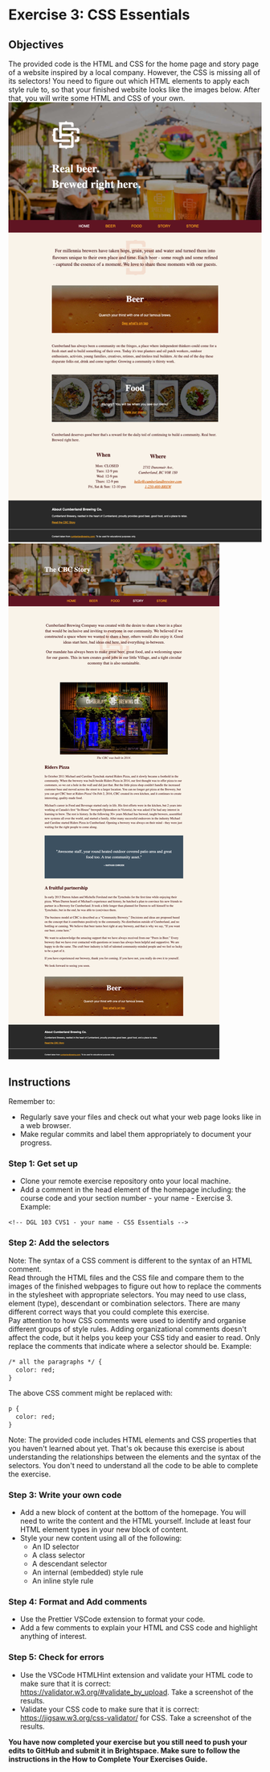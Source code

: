 # Exercise 3: CSS Essentials

## Objectives
The provided code is the HTML and CSS for the home page and story page of a website inspired by a local company. However, the CSS is missing all of its selectors! You need to figure out which HTML elements to apply each style rule to, so that your finished website looks like the images below. After that, you will write some HTML and CSS of your own.
![Image of homepage](images/finished-homepage.png)
![Image of homepage](images/finished-story.png)

## Instructions
Remember to:
* Regularly save your files and check out what your web page looks like in a web browser.
* Make regular commits and label them appropriately to document your progress.
### Step 1: Get set up
* Clone your remote exercise repository onto your local machine.
* Add a comment in the head element of the homepage including: the course code and your section number - your name - Exercise 3. Example:
```
<!-- DGL 103 CVS1 - your name - CSS Essentials -->
```
### Step 2: Add the selectors
Note: The syntax of a CSS comment is different to the syntax of an HTML comment.<br>
Read through the HTML files and the CSS file and compare them to the images of the finished webpages to figure out how to replace the comments in the stylesheet with appropriate selectors. You may need to use class, element (type), descendant or combination selectors. There are many different correct ways that you could complete this exercise.<br>
Pay attention to how CSS comments were used to identify and organise different groups of style rules. Adding organizational comments doesn't affect the code, but it helps you keep your CSS tidy and easier to read. Only replace the comments that indicate where a selector should be. Example: 
```
/* all the paragraphs */ {
  color: red;
}
```
The above CSS comment might be replaced with:
```
p {
  color: red;
}
```
Note: The provided code includes HTML elements and CSS properties that you haven't learned about yet. That's ok because this exercise is about understanding the relationships between the elements and the syntax of the selectors. You don't need to understand all the code to be able to complete the exercise.

### Step 3: Write your own code
* Add a new block of content at the bottom of the homepage. You will need to write the content and the HTML yourself. Include at least four HTML element types in your new block of content.
* Style your new content using all of the following:
    * An ID selector
    * A class selector
    * A descendant selector
    * An internal (embedded) style rule
    * An inline style rule

### Step 4: Format and Add comments 
* Use the Prettier VSCode extension to format your code.
* Add a few comments to explain your HTML and CSS code and highlight anything of interest.

### Step 5: Check for errors
* Use the VSCode HTMLHint extension and validate your HTML code to make sure that it is correct: https://validator.w3.org/#validate_by_upload. Take a screenshot of the results.
* Validate your CSS code to make sure that it is correct: https://jigsaw.w3.org/css-validator/ for CSS. Take a screenshot of the results.

**You have now completed your exercise but you still need to push your edits to GitHub and submit it in Brightspace. Make sure to follow the instructions in the How to Complete Your Exercises Guide.**
